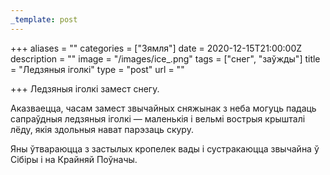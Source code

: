 ```yaml
---
_template: post
---
```




+++
aliases = ""
categories = ["Зямля"]
date = 2020-12-15T21:00:00Z
description = ""
image = "/images/ice_.png"
tags = ["снег", "заўжды"]
title = "Ледзяныя іголкі"
type = "post"
url = ""

+++
Ледзяныя іголкі замест снегу.  
  
Аказваецца, часам замест звычайных сняжынак з неба могуць падаць сапраўдныя ледзяныя іголкі — маленькія і вельмі вострыя крышталі лёду, якія здольныя нават парэзаць скуру.  
  
Яны ўтвараюцца з застылых кропелек вады і сустракаюцца звычайна ў Сібіры і на Крайняй Поўначы.
